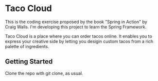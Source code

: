 # Taco Cloud

This is the coding exercise proposed by the book "Spring in Action" by Craig Walls. 
I'm developing this project to learn the Spring Framework.

Taco Cloud is a place where you can order tacos online. It enables you to express 
your creative side by letting you desigin custom tacos from a rich palette of ingredients.

## Getting Started

Clone the repo with git clone, as usual.
